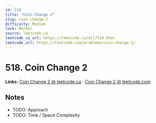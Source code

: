 ```yaml
--- 
id: 518
title: "Coin Change 2"
slug: coin-change-2
difficulty: Medium
lock: Normal
source: leetcode.ca
leetcode_ca_url: https://leetcode.ca/all/518.html
leetcode_url: https://leetcode.com/problems/coin-change-2/
---
```


# 518. Coin Change 2

**Links:** [Coin Change 2 @ leetcode.ca](https://leetcode.ca/all/518.html) · [Coin Change 2 @ leetcode.com](https://leetcode.com/problems/coin-change-2/)

## Notes
- TODO: Approach
- TODO: Time / Space Complexity

